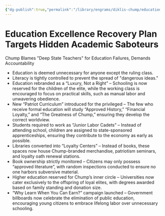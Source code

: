 ```yaml
---
{"dg-publish":true,"permalink":"/library/engrams/diklis-chump/education-excellence-recovery-plan-targets-hidden-academic-saboteurs/","tags":["DC/DOGE","DC/AS3"]}
---
```


# Education Excellence Recovery Plan Targets Hidden Academic Saboteurs
Chump Blames "Deep State Teachers" for Education Failures, Demands Accountability
- Education is deemed unnecessary for anyone except the ruling class.  
- Literacy is tightly controlled to prevent the spread of "dangerous ideas."
- Education rebranded as a “Luxury, Not a Right” – Schooling is now reserved for the children of the elite, while the working class is encouraged to focus on practical skills, such as manual labor and unwavering obedience.
- New “Patriot Curriculum” introduced for the privileged – The few who receive formal education will study “Approved History,” “Financial Loyalty,” and “The Greatness of Chump,” ensuring they develop the correct worldview.
- Students required to work as “Junior Labor Cadets” – Instead of attending school, children are assigned to state-sponsored apprenticeships, ensuring they contribute to the economy as early as possible.
- Libraries converted into “Loyalty Centers” – Instead of books, these spaces now house Chump-branded merchandise, patriotism seminars, and loyalty oath renewal stations.
- Book ownership strictly monitored – Citizens may only possess “approved literature”, with random inspections conducted to ensure no one harbors subversive material.
- Higher education reserved for Chump’s inner circle – Universities now cater exclusively to the offspring of loyal elites, with degrees awarded based on family standing and donation size.
- “Why Learn When You Can Earn?” campaign launched – Government billboards now celebrate the elimination of public education, encouraging young citizens to embrace lifelong labor over unnecessary schooling.
